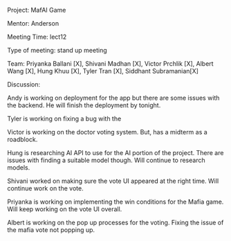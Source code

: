 Project: MafAI Game

Mentor: Anderson

Meeting Time: lect12

Type of meeting: stand up meeting

Team: Priyanka Ballani [X], Shivani Madhan [X], Victor Prchlik [X], Albert Wang [X], Hung Khuu [X], Tyler Tran [X], Siddhant Subramanian[X]

Discussion:

Andy is working on deployment for the app but there are some issues with the backend. He will finish the deployment by tonight.

Tyler is working on fixing a bug with the 

Victor is working on the doctor voting system. But, has a midterm as a roadblock.

Hung is researching AI API to use for the AI portion of the project. There are issues with finding a suitable model though. Will continue to research models.

Shivani worked on making sure the vote UI appeared at the right time. Will continue work on the vote.

Priyanka is working on implementing the win conditions for the Mafia game. Will keep working on the vote UI overall.

Albert is working on the pop up processes for the voting. Fixing the issue of the mafia vote not popping up.